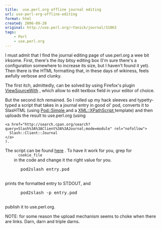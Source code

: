 ```yaml
---
title:  use.perl.org offline journal editing
url: use-perl-org-offline-editing
format: html
created: 2006-09-20
original: http://use.perl.org/~Yanick/journal/31063
tags:
    - Perl
    - use.perl.org
---
```


<p>
    I must admit that I find the journal editing page of use.perl.org
    a wee bit irksome. First, there's the itsy bitsy editing
    box (I'm sure there's a configuration somewhere
    to increase its size, but I haven't found it yet). Then
    there is the HTML formatting that, in these days of wikiness,
    feels awfully verbose and clunky.
  </p><p>
    The first itch, admittedly, can be solved by using Firefox's
    plugin
<a href="https://addons.mozilla.org/firefox/394/" rel="nofollow">ViewSourceWith</a>    , which allow to edit textbox field in your editor of choice.
  </p><p>
    But the second itch remained. So I rolled up my hack sleeves
    and typetty-typed a script that takes in a journal entry
    in good ol' pod, converts it to SlasHTML (using
    <a href="http://search.cpan.org/search?query=Pod%3A%3ASimple;mode=module" rel="nofollow">
      Pod::Simple
    </a>
     and a
    <a href="http://search.cpan.org/search?query=XML%3A%3AXPathScript;mode=module" rel="nofollow">
      XML::XPathScript
    </a>
     template) and then uploads the result to use.perl.org (using

    <a href="http://search.cpan.org/search?query=Slash%3A%3AClient%3A%3AJournal;mode=module" rel="nofollow">
      Slash::Client::Journal
    </a>
    ).
  </p><p>
    The script can be found
<a href="http://babyl.dyndns.org/misc/pod2slash" rel="nofollow">here</a>    . To have it work for you, grep for
    <code>
      cookie_file
    </code>
     in the code and change it the right value for you.
    <pre>
      pod2slash entry.pod
    </pre>
     prints the formatted entry to STDOUT, and
    <pre>
      pod2slash -p entry.pod
    </pre>
     publish it to use.perl.org.
  </p><p>
NOTE: for some reason the upload mechanism seems to choke when there are links. Darn, darn and triple darns.</p>
